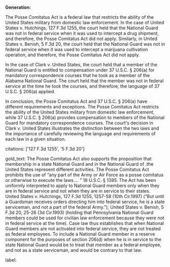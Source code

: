 **Generation:**


The Posse Comitatus Act is a federal law that restricts the ability of the United States military from domestic law enforcement. In the case of United States v. Hutchings, 127 F.3d 1255, the court held that the National Guard was not in federal service when it was used to intercept a drug shipment, and therefore, the Posse Comitatus Act did not apply. Similarly, in United States v. Benish, 5 F.3d 20, the court held that the National Guard was not in federal service when it was used to intercept a marijuana cultivation operation, and therefore, the Posse Comitatus Act did not apply.

In the case of Clark v. United States, the court held that a member of the National Guard is entitled to compensation under 37 U.S.C. § 206(a) for mandatory correspondence courses that he took as a member of the Alabama National Guard. The court held that the member was not in federal service at the time he took the courses, and therefore, the language of 37 U.S.C. § 206(a) applied.

In conclusion, the Posse Comitatus Act and 37 U.S.C. § 206(a) have different requirements and exceptions. The Posse Comitatus Act restricts the ability of the United States military from domestic law enforcement, while 37 U.S.C. § 206(a) provides compensation to members of the National Guard for mandatory correspondence courses. The court's decision in Clark v. United States illustrates the distinction between the two laws and the importance of carefully reviewing the language and requirements of each law in a given situation. 

citations: ['127 F.3d 1255', '5 F.3d 20']

gold_text: The Posse Comitatus Act also supports the proposition that membership in a state National Guard and in the National Guard of .the United States represent different activities. The Posse Comitatus Act prohibits the use of “any part of the Army or Air Force as a posse comitatus or otherwise to execute the laws.... ” 18 U.S.C. § 1385. The Act has been uniformly interpreted to apply to National Guard members only when they are in federal service and not when they are in service to their states. United States v. Hutchings, 127 F.3d 1255, 1257-58 (10th Cir.1997) (“But until a Guardsman receives orders directing him into federal service, he is a state serviceman, and not a part of the federal Army.”); United States v. Benish, 5 F.3d 20, 25-26 (3d Cir.1993) (holding that Pennsylvania National Guard members could be used for civilian law enforcement because they were not in federal service at the time). Case law thus establishes that when National Guard members are not activated into federal service, they are not treated as federal employees. To include a National Guard member in a reserve component for the purposes of section 206(d) when he is in service to the state National Guard would be to treat that member as a federal employee, and not as a state serviceman, and would be contrary to that law.

label: 